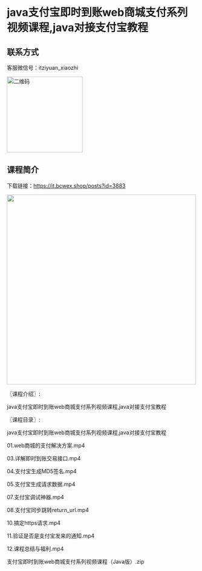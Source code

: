 # java支付宝即时到账web商城支付系列视频课程,java对接支付宝教程

## 联系方式

客服微信号：itziyuan_xiaozhi

<img src="https://ziyuanyun.oss-cn-guangzhou.aliyuncs.com/common/20240614073449/666b82192834a.jpg" width="200" height="200" alt="二维码">

## 课程简介

下载链接：https://it.bcwex.shop/posts?id=3883

<img src="https://ziyuanyun.oss-cn-guangzhou.aliyuncs.com/yun/20240515185406/6644944e00d51.jpg" width="500" alt="">

  〖课程介绍〗:

 java支付宝即时到账web商城支付系列视频课程,java对接支付宝教程

 〖课程目录〗:

  

 java支付宝即时到账web商城支付系列视频课程,java对接支付宝教程



 01.web商城的支付解决方案.mp4

 03.详解即时到账交易接口.mp4

 04.支付宝生成MD5签名.mp4

 05.支付宝生成请求数据.mp4

 07.支付宝调试神器.mp4

 08.支付宝同步跳转return_url.mp4

 10.搞定https请求.mp4

 11.验证是否是支付宝发来的通知.mp4

 12.课程总结与福利.mp4

 支付宝即时到账web商城支付系列视频课程（Java版）.zip 

  